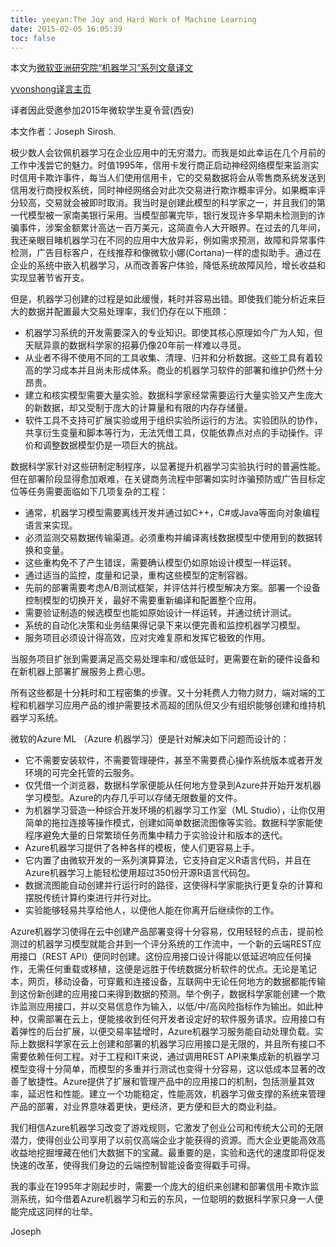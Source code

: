 ```yaml
---
title: yeeyan:The Joy and Hard Work of Machine Learning
date: 2015-02-05 16:05:39
toc: false
---
```


本文为[微软亚洲研究院“机器学习”系列文章译文](http://www.msra.cn/zh-cn/research/machine-learning-group/default.aspx)

[yvonshong译言主页](http://user.yeeyan.com/articles/yvonshong/translation)

译者因此受邀参加2015年微软学生夏令营(西安)

<!-- more -->

本文作者：Joseph Sirosh.

极少数人会钦佩机器学习在企业应用中的无穷潜力。而我是如此幸运在几个月前的工作中浅尝它的魅力。时值1995年，信用卡发行商正启动神经网络模型来监测实时信用卡欺诈事件，每当人们使用信用卡，它的交易数据将会从零售商系统发送到信用发行商授权系统，同时神经网络会对此次交易进行欺诈概率评分。如果概率评分较高，交易就会被即时取消。我当时是创建此模型的科学家之一，并且我们的第一代模型被一家南美银行采用。当模型部署完毕，银行发现许多早期未检测到的诈骗事件，涉案金额累计高达一百万美元，这简直令人大开眼界。在过去的几年间，我还亲眼目睹机器学习在不同的应用中大放异彩，例如需求预测，故障和异常事件检测，广告目标客户，在线推荐和像微软小娜(Cortana)一样的虚拟助手。通过在企业的系统中嵌入机器学习，从而改善客户体验，降低系统故障风险，增长收益和实现显著节省开支。

但是，机器学习创建的过程是如此缓慢，耗时并容易出错。即使我们能分析近来巨大的数据并配置最大交易处理率，我们仍存在以下瓶颈：

- 机器学习系统的开发需要深入的专业知识。即使其核心原理如今广为人知，但天赋异禀的数据科学家的招募仍像20年前一样难以寻觅。
- 从业者不得不使用不同的工具收集、清理、归并和分析数据。这些工具有着较高的学习成本并且尚未形成体系。商业的机器学习软件的部署和维护仍然十分昂贵。
- 建立和核实模型需要大量实验。数据科学家经常需要运行大量实验又产生庞大的新数据，却又受制于庞大的计算量和有限的内存存储量。
- 软件工具不支持可扩展实验或用于组织实验所运行的方法。实验团队的协作，共享衍生变量和脚本等行为，无法凭借工具，仅能依靠点对点的手动操作。评价和调整数据模型仍是一项巨大的挑战。

数据科学家针对这些研制定制程序，以显著提升机器学习实验执行时的普遍性能。但在部署阶段显得愈加艰难，在关键商务流程中部署如实时诈骗预防或广告目标定位等任务需要面临如下几项复杂的工程：

- 通常，机器学习模型需要离线开发并通过如C++，C#或Java等面向对象编程语言来实现。
- 必须监测交易数据传输渠道。必须重构并编译离线数据模型中使用到的数据转换和变量。
- 这些重构免不了产生错误，需要确认模型仍如原始设计模型一样运转。
- 通过适当的监控，度量和记录，重构这些模型的定制容器。
- 先前的部署需要考虑A/B测试框架，并评估并行模型解决方案。部署一个设备控制模型的切换开关，最好不需要重新编译和配置整个应用。
- 需要验证制造的候选模型也能如原始设计一样运转，并通过统计测试。
- 系统的自动化决策和业务结果得记录下来以便完善和监控机器学习模型。
- 服务项目必须设计得高效，应对灾难复原和发挥它极致的作用。

当服务项目扩张到需要满足高交易处理率和/或低延时，更需要在新的硬件设备和在新机器上部署扩展服务上费心思。

所有这些都是十分耗时和工程密集的步骤。又十分耗费人力物力财力，端对端的工程和机器学习应用产品的维护需要技术高超的团队但又少有组织能够创建和维持机器学习系统。

微软的Azure ML （Azure 机器学习）便是针对解决如下问题而设计的：

- 它不需要安装软件，不需要管理硬件，甚至不需要费心操作系统版本或者开发环境的可完全托管的云服务。
- 仅凭借一个浏览器，数据科学家便能从任何地方登录到Azure并开始开发机器学习模型。Azure的内存几乎可以存储无限数量的文件。
- 为机器学习营造一种综合开发环境的机器学习工作室（ML Studio），让你仅用简单的拖拉连接等操作模式，创建如简单数据流图像等实验。数据科学家能使程序避免大量的日常繁琐任务而集中精力于实验设计和版本的迭代。
- Azure机器学习提供了各种各样的模板，使人们更容易上手。
- 它内置了由微软开发的一系列演算算法，它支持自定义R语言代码，并且在Azure机器学习上能轻松使用超过350份开源R语言代码包。
- 数据流图能自动创建并行运行时的路径，这使得科学家能执行更复杂的计算和摆脱传统计算约束进行并行对比。
- 实验能够轻易共享给他人，以便他人能在你离开后继续你的工作。

Azure机器学习使得在云中创建产品部署变得十分容易，仅用轻轻的点击，提前检测过的机器学习模型就能合并到一个评分系统的工作流中，一个新的云端REST应用接口（REST API）便同时创建。这份应用接口设计得能以低延迟响应任何操作，无需任何重载或移植，这便是远胜于传统数据分析软件的优点。无论是笔记本，网页，移动设备，可穿戴和连接设备，互联网中无论任何地方的数据都能传输到这份新创建的应用接口来得到数据的预测。举个例子，数据科学家能创建一个欺诈监测应用接口，并以交易信息作为输入，以低/中/高风险指标作为输出。如此种种，仅需部署在云上，便能接收到任何开发者设定好的软件服务请求。应用接口有着弹性的后台扩展，以便交易率猛增时，Azure机器学习服务能自动处理负载。实际上数据科学家在云上创建和部署的机器学习应用接口是无限的，并且所有接口不需要依赖任何工程。对于工程和IT来说，通过调用REST API来集成新的机器学习模型变得十分简单，而模型的多重并行测试也变得十分容易，这以低成本显著的改善了敏捷性。Azure提供了扩展和管理产品中的应用接口的机制，包括测量其效率，延迟性和性能。建立一个功能稳定，性能高效，机器学习做支撑的系统来管理产品的部署，对业界意味着更快，更经济，更方便和巨大的商业利益。

我们相信Azure机器学习改变了游戏规则，它激发了创业公司和传统大公司的无限潜力，使得创业公司享用了以前仅高端企业才能获得的资源。而大企业更能高效高收益地挖掘埋藏在他们大数据下的宝藏。最重要的是，实验和迭代的速度即将促发快速的改革，使得我们身边的云端控制智能设备变得戳手可得。

我的事业在1995年才刚起步时，需要一个庞大的组织来创建和部署信用卡欺诈监测系统，如今借着Azure机器学习和云的东风，一位聪明的数据科学家只身一人便能完成这同样的壮举。

Joseph